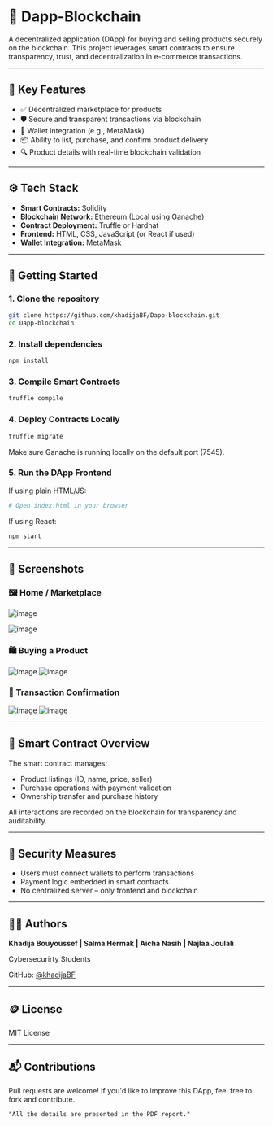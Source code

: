 
# 🛒 Dapp-Blockchain

A decentralized application (DApp) for buying and selling products securely on the blockchain. This project leverages smart contracts to ensure transparency, trust, and decentralization in e-commerce transactions.

---

## 🔐 Key Features

- ✅ Decentralized marketplace for products
- 🛡️ Secure and transparent transactions via blockchain
- 👛 Wallet integration (e.g., MetaMask)
- 📦 Ability to list, purchase, and confirm product delivery
- 🔍 Product details with real-time blockchain validation

---

## ⚙️ Tech Stack

- **Smart Contracts:** Solidity
- **Blockchain Network:** Ethereum (Local using Ganache)
- **Contract Deployment:** Truffle or Hardhat
- **Frontend:** HTML, CSS, JavaScript (or React if used)
- **Wallet Integration:** MetaMask

---

## 🚀 Getting Started

### 1. Clone the repository

```bash
git clone https://github.com/khadijaBF/Dapp-blockchain.git
cd Dapp-blockchain
````

### 2. Install dependencies

```bash
npm install
```

### 3. Compile Smart Contracts

```bash
truffle compile
```

### 4. Deploy Contracts Locally

```bash
truffle migrate
```

Make sure Ganache is running locally on the default port (7545).

### 5. Run the DApp Frontend

If using plain HTML/JS:

```bash
# Open index.html in your browser
```

If using React:

```bash
npm start
```

---

## 🧪 Screenshots

### 🖼️ Home / Marketplace
![image](https://github.com/user-attachments/assets/fce7382b-6277-4a8d-b5ef-d6aa4a8b446d)

![image](https://github.com/user-attachments/assets/0b55c1ba-ff50-443b-be1c-de9f6b6506e4)

### 🛍️ Buying a Product
![image](https://github.com/user-attachments/assets/57f2162a-bc70-4999-b2d7-109e1289514a)
![image](https://github.com/user-attachments/assets/a211ae63-aed9-4fe8-9141-f63fcdf02db6)

### 📜 Transaction Confirmation
![image](https://github.com/user-attachments/assets/9a72ef35-472a-4f8c-aaf5-07ab803dcfd8)
![image](https://github.com/user-attachments/assets/c928bc4d-a494-4483-a358-1b2211e06a42)





---

## 📄 Smart Contract Overview

The smart contract manages:

* Product listings (ID, name, price, seller)
* Purchase operations with payment validation
* Ownership transfer and purchase history

All interactions are recorded on the blockchain for transparency and auditability.

---

## 📌 Security Measures

* Users must connect wallets to perform transactions
* Payment logic embedded in smart contracts
* No centralized server – only frontend and blockchain

---

## 🙋‍♀️ Authors

**Khadija Bouyoussef | Salma Hermak | Aicha Nasih | Najlaa Joulali**

Cybersecurirty Students

GitHub: [@khadijaBF](https://github.com/khadijaBF)

---

## 🪙 License

MIT License

---

## 📬 Contributions

Pull requests are welcome! If you'd like to improve this DApp, feel free to fork and contribute.

```
"All the details are presented in the PDF report."
